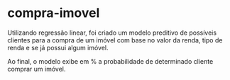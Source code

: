 # compra-imovel

Utilizando regressão linear, foi criado um modelo preditivo de possíveis clientes para a compra de um imóvel com base no valor da renda, tipo de renda e se já possui algum imóvel.

Ao final, o modelo exibe em % a probabilidade de determinado cliente comprar um imóvel.
